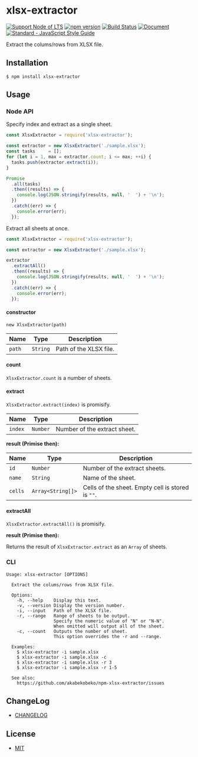 # xlsx-extractor

[![Support Node of LTS](https://img.shields.io/badge/node-LTS-brightgreen.svg)](https://nodejs.org/)
[![npm version](https://badge.fury.io/js/xlsx-extractor.svg)](https://badge.fury.io/js/xlsx-extractor)
[![Build Status](https://travis-ci.org/akabekobeko/npm-xlsx-extractor.svg?branch=master)](https://travis-ci.org/akabekobeko/npm-xlsx-extractor)
[![Document](https://doc.esdoc.org/github.com/akabekobeko/npm-xlsx-extractor/badge.svg?t=0)](https://doc.esdoc.org/github.com/akabekobeko/npm-xlsx-extractor)
[![Standard - JavaScript Style Guide](https://img.shields.io/badge/code_style-standard-brightgreen.svg)](http://standardjs.com/)

Extract the colums/rows from XLSX file.

## Installation

```
$ npm install xlsx-extractor
```

## Usage

### Node API

Specify index and extract as a single sheet.

```js
const XlsxExtractor = require('xlsx-extractor');

const extractor = new XlsxExtractor('./sample.xlsx');
const tasks     = [];
for (let i = 1, max = extractor.count; i <= max; ++i) {
  tasks.push(extractor.extract(i));
}

Promise
  .all(tasks)
  .then((results) => {
    console.log(JSON.stringify(results, null, '  ') + '\n');
  })
  .catch((err) => {
    console.error(err);
  });
```

Extract all sheets at once.

```js
const XlsxExtractor = require('xlsx-extractor');

const extractor = new XlsxExtractor('./sample.xlsx');

extractor
  .extractAll()
  .then((results) => {
    console.log(JSON.stringify(results, null, '  ') + '\n');
  })
  .catch((err) => {
    console.error(err);
  });
```

#### constructor

`new XlsxExtractor(path)`

|Name|Type|Description|
|---|---|---|
|`path`|`String`|Path of the XLSX file.|

#### count

`XlsxExtractor.count` is a number of sheets.

#### extract

`XlsxExtractor.extract(index)` is promisify.

|Name|Type|Description|
|---|---|---|
|`index`|`Number`|Number of the extract sheet.|

**result (Primise then):**

|Name|Type|Description|
|---|---|---|
|`id`|`Number`|Number of the extract sheets.|
|`name`|`String`|Name of the sheet.|
|`cells`|`Array<String[]>`|Cells of the sheet. Empty cell is stored is `""`.|

#### extractAll

`XlsxExtractor.extractAll()` is promisify.

**result (Primise then):**

Returns the result of `XlsxExtractor.extract` as an `Array` of sheets.

### CLI

```
Usage: xlsx-extractor [OPTIONS]

  Extract the colums/rows from XLSX file.

  Options:
    -h, --help    Display this text.
    -v, --version Display the version number.
    -i, --input   Path of the XLSX file.
    -r, --range   Range of sheets to be output.
                  Specify the numeric value of "N" or "N-N".
                  When omitted will output all of the sheet.
    -c, --count   Outputs the number of sheet.
                  This option overrides the -r and --range.

  Examples:
    $ xlsx-extractor -i sample.xlsx
    $ xlsx-extractor -i sample.xlsx -c
    $ xlsx-extractor -i sample.xlsx -r 3
    $ xlsx-extractor -i sample.xlsx -r 1-5

  See also:
    https://github.com/akabekobeko/npm-xlsx-extractor/issues
```

## ChangeLog

* [CHANGELOG](CHANGELOG.md)

## License

* [MIT](LICENSE.txt)
